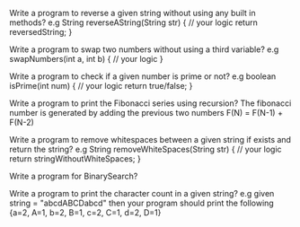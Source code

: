 Write a program to reverse a given string without using any built in methods?
	e.g String reverseAString(String str) {
		// your logic
		return reversedString;
	}

Write a program to swap two numbers without using a third variable?
	e.g swapNumbers(int a, int b) {
		// your logic
	}

Write a program to check if a given number is prime or not?
	e.g boolean isPrime(int num) {
		// your logic
		return true/false;
	}

Write a program to print the Fibonacci series using recursion?
	The fibonacci number is generated by adding the previous two numbers F(N) = F(N-1) + F(N-2)


Write a program to remove whitespaces between a given string if exists and return the string?
	e.g String removeWhiteSpaces(String str) {
		// your logic
		return stringWithoutWhiteSpaces;
	}

Write a program for BinarySearch?

Write a program to print the character count in a given string?
	e.g given string = "abcdABCDabcd"
		then your program should print the following
		 {a=2, A=1, b=2, B=1, c=2, C=1, d=2, D=1}
